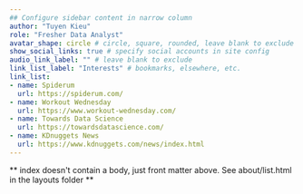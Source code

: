 ```yaml
---
## Configure sidebar content in narrow column
author: "Tuyen Kieu"
role: "Fresher Data Analyst"
avatar_shape: circle # circle, square, rounded, leave blank to exclude
show_social_links: true # specify social accounts in site config
audio_link_label: "" # leave blank to exclude
link_list_label: "Interests" # bookmarks, elsewhere, etc.
link_list:
- name: Spiderum
  url: https://spiderum.com/
- name: Workout Wednesday
  url: https://www.workout-wednesday.com/  
- name: Towards Data Science
  url: https://towardsdatascience.com/
- name: KDnuggets News
  url: https://www.kdnuggets.com/news/index.html
---
```


** index doesn't contain a body, just front matter above.
See about/list.html in the layouts folder **